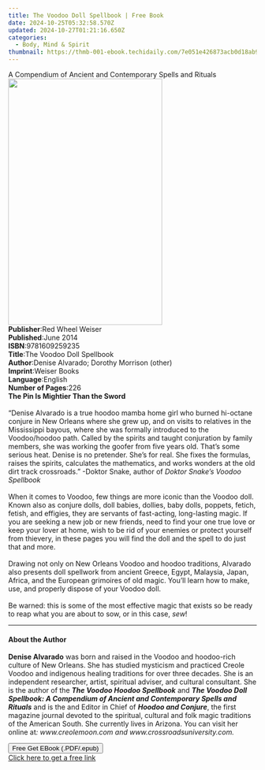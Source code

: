 ```yaml
---
title: The Voodoo Doll Spellbook | Free Book
date: 2024-10-25T05:32:58.570Z
updated: 2024-10-27T01:21:16.650Z
categories:
  - Body, Mind & Spirit
thumbnail: https://thmb-001-ebook.techidaily.com/7e051e426873acb0d18ab9916335fa768973b59e7b3fce20fc002cf8854b8655.jpg
---
```

<main id="book-container">
  <div class="flex flex-col">
    <div class="book-brief flex-1 py-6 px-4 sm:p-6 md:py-10 md:px-8">
      <!-- brief-->
      <div class="book-brief-main">
        A Compendium of Ancient and Contemporary Spells and Rituals
      </div>
    </div>
    <div
      class="book-meta-info flex-1 grid gap-4 col-start-1 col-end-3 row-start-1 sm:mb-6 sm:grid-cols-4 lg:gap-6 lg:col-start-2 lg:row-end-6 lg:row-span-6 lg:mb-0"
    >
      <div
        class="book-meta-info-left place-content-center mt-4 p-4 text-sm leading-6 col-start-2 col-span-2 dark:text-slate-400"
      >
        <img
          class="w-full h-500 object-cover rounded-lg sm:h-255 sm:col-span-2 lg:col-span-full"
          src="https://img-001-ebook.techidaily.com/37c9999dfdfa5501800aed0ed0e9dd623a5ac6ee43f648766a2825068bd5ca38.jpg"
          alt=""
          width="312"
          height="500"
        />
      </div>
      <div
        class="book-meta-info-right mt-2 col-start-1 row-start-2 col-span-3 self-center"
      >
        <!-- meta data  -->
        <div class="flex flex-col px-4 md:px-8">
          <div class="flex-1">
            <strong>Publisher</strong>:<span class="px-2"
              >Red Wheel Weiser</span
            >
          </div>
          <div class="flex-1">
            <strong>Published</strong>:<span class="px-2">June 2014</span>
          </div>
          <div class="flex-1">
            <strong>ISBN</strong>:<span class="px-2">9781609259235</span>
          </div>
          <div class="flex-1">
            <strong>Title</strong>:<span class="px-2"
              >The Voodoo Doll Spellbook</span
            >
          </div>
          <div class="flex-1">
            <strong>Author</strong>:<span class="px-2"
              >Denise Alvarado; Dorothy Morrison (other)</span
            >
          </div>
          <div class="flex-1">
            <strong>Imprint</strong>:<span class="px-2">Weiser Books</span>
          </div>
          <div class="flex-1">
            <strong>Language</strong>:<span class="px-2">English</span>
          </div>
          <div class="flex-1">
            <strong>Number of Pages</strong>:<span class="px-2">226</span>
          </div>
        </div>
      </div>
    </div>
    <div class="book-description flex-1 py-6 px-4 sm:p-6 md:py-10 md:px-8">
      <div class="book-description-main">
        <div accordion-content="" id="description">
          <b>The Pin Is Mightier Than the Sword</b><br /><br />“Denise Alvarado
          is a true hoodoo mamba home girl who burned hi-octane conjure in New
          Orleans where she grew up, and on visits to relatives in the
          Mississippi bayous, where she was formally introduced to the
          Voodoo/hoodoo path. Called by the spirits and taught conjuration by
          family members, she was working the goofer from five years old. That’s
          some serious heat. Denise is no pretender. She’s for real. She fixes
          the formulas, raises the spirits, calculates the mathematics, and
          works wonders at the old dirt track crossroads.”&nbsp;-Doktor Snake,
          author of&nbsp;<i>Doktor Snake’s Voodoo Spellbook<br /></i><br />When
          it comes to Voodoo, few things are more iconic than the Voodoo doll.
          Known also as conjure dolls, doll babies, dollies, baby dolls,
          poppets, fetich, fetish, and effigies, they are servants of
          fast-acting, long-lasting magic. If you are seeking a new job or new
          friends, need to find your one true love or keep your lover at home,
          wish to be rid of your enemies or protect yourself from thievery, in
          these pages you will find the doll and the spell to do just that and
          more.&nbsp;&nbsp;<br /><br />Drawing not only on New Orleans Voodoo
          and hoodoo traditions, Alvarado also presents doll spellwork from
          ancient Greece, Egypt, Malaysia, Japan, Africa, and the European
          grimoires of old magic. You’ll learn how to make, use, and properly
          dispose of your Voodoo doll.<br /><br />Be warned: this is some of the
          most effective magic that exists so be ready to reap what you are
          about to sow, or in this case,&nbsp;<i>sew</i>!
        </div>
        <div class="accordion-fader"></div>
      </div>
    </div>
    <div class="book-excerpts flex-1 py-6 px-4 sm:p-6 md:py-10 md:px-8">
      <!-- excerpts-->
      <div class="book-excerpts-main">
        <hr />
        <h4 class="placeholder placeholder-heading">
          <span>About the Author</span>
        </h4>
        <p>
          <b>Denise Alvarado</b>&nbsp;was born and raised in the Voodoo and
          hoodoo-rich culture of New Orleans. She has studied mysticism and
          practiced Creole Voodoo and indigenous healing traditions for over
          three decades. She is an independent researcher, artist, spiritual
          adviser, and cultural consultant. She is the author of the&nbsp;<b
            ><i>The Voodoo Hoodoo Spellbook</i></b
          >&nbsp;and&nbsp;<i
            ><b
              >The Voodoo Doll Spellbook: A Compendium of Ancient and
              Contemporary Spells and Rituals</b
            ></i
          >&nbsp;and is the and Editor in Chief of&nbsp;<b
            ><i>Hoodoo and Conjure</i></b
          >, the first magazine journal devoted to the spiritual, cultural and
          folk magic traditions of the American South. She currently lives in
          Arizona. You can visit her online at<i
            >:&nbsp;<span>www.creolemoon.com</span>&nbsp;and&nbsp;<span>www.crossroadsuniversity.com</span>.</i
          >
        </p>
      </div>
    </div>
    <div
      class="book-about-author flex-1 py-6 px-4 sm:p-6 md:py-10 md:px-8"
    ></div>
    <div class="book-free-get flex-1 py-6 px-4 sm:p-6 md:py-10 md:px-8">
      <button
        id="btn-free-get"
        class="bg-blue-500 hover:bg-blue-700 text-white font-bold py-2 px-4 rounded"
      >
        Free Get EBook (.PDF/.epub)
      </button>
      <div id="countdown-display" class="px-2 text-lg mt-2"></div>
      <a
        id="free-link"
        class="hidden bg-blue-500 hover:bg-blue-700 text-white font-bold py-2 px-4 rounded"
        href="https://www.ebooks.com/en-us/book/1680082/the-voodoo-doll-spellbook/denise-alvarado/"
        target="_blank"
        >Click here to get a free link</a
      >
    </div>
    <script>
      let countdownTime = 0;
      let countdownInterval = null;
      document
        .getElementById('btn-free-get')
        .addEventListener('click', startCountdown);
      function startCountdown() {
        countdownTime = new Date().getTime() + 60000 * 3;
        countdownInterval = setInterval(updateCountdown, 1000);
        document.getElementById('btn-free-get').disabled = true;
        document
          .getElementById('btn-free-get')
          .classList.add('bg-gray-500', 'cursor-not-allowed');
      }
      function updateCountdown() {
        let currentTime = new Date().getTime();
        let timeLeft = countdownTime - currentTime;
        let secondsLeft = Math.floor(timeLeft / 1000);
        document.getElementById('countdown-display').innerHTML =
          `Remaining time: ${secondsLeft} seconds.`;
        if (secondsLeft <= 0) {
          clearInterval(countdownInterval);
          document.getElementById('btn-free-get').classList.add('hidden');
          document.getElementById('free-link').classList.remove('hidden');
          document.getElementById('countdown-display').innerHTML = '';
        }
      }
    </script>
  </div>
</main>

<ins class="adsbygoogle"
      style="display:block"
      data-ad-client="ca-pub-7571918770474297"
      data-ad-slot="8358498916"
      data-ad-format="auto"
      data-full-width-responsive="true"></ins>
    